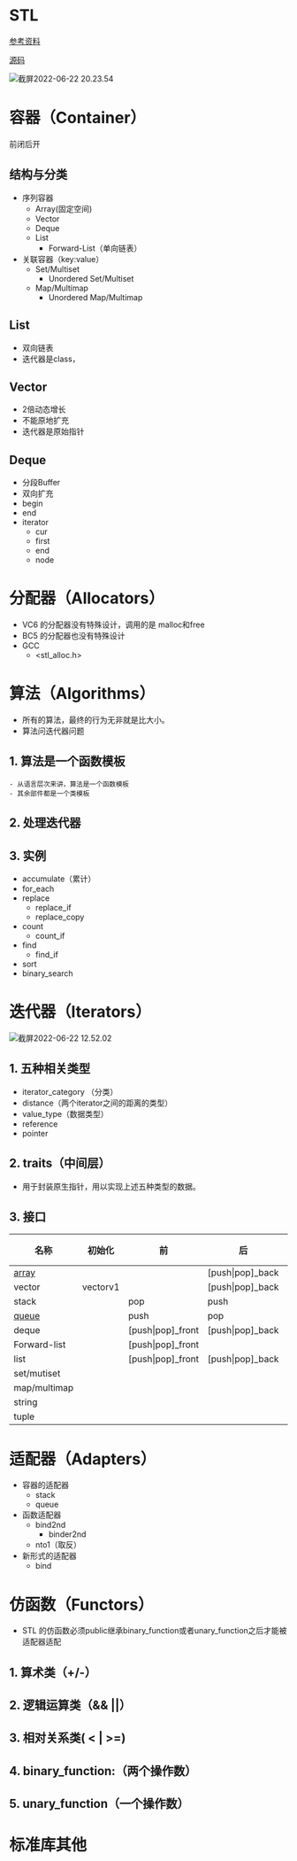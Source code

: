 # STL

[参考资料](../resource/Slide.pdf)

[源码](../resource/sample.cpp)

![截屏2022-06-22 20.23.54](../assets/STL.png)

# 容器（Container）

前闭后开

## 结构与分类

- 序列容器
  - Array(固定空间)
  - Vector
  - Deque
  - List
    - Forward-List（单向链表）
- 关联容器（key:value）
  - Set/Multiset
    - Unordered Set/Multiset
  - Map/Multimap
    - Unordered Map/Multimap

## List

- 双向链表
- 迭代器是class，

## Vector

- 2倍动态增长
- 不能原地扩充
- 迭代器是原始指针

## Deque

- 分段Buffer
- 双向扩充
- begin
- end
- iterator
  - cur
  - first
  - end
  - node

# 分配器（Allocators）

- VC6 的分配器没有特殊设计，调用的是 malloc和free
- BC5 的分配器也没有特殊设计
- GCC
  - <stl_alloc.h>

# 算法（Algorithms）

- 所有的算法，最终的行为无非就是比大小。
- 算法问迭代器问题

## 1. 算法是一个函数模板

	- 从语言层次来讲，算法是一个函数模板
	- 其余部件都是一个类模板

## 2. 处理迭代器

## 3. 实例

- accumulate（累计）
- for_each
- replace
  - replace_if
  - replace_copy
- count
  - count_if
- find
  - find_if
- sort
- binary_search

# 迭代器（Iterators）

![截屏2022-06-22 12.52.02](../assets/%E8%BF%AD%E4%BB%A3%E5%99%A8%E7%B1%BB%E5%9E%8B.png)

## 1. 五种相关类型

- iterator_category （分类）
- distance（两个iterator之间的距离的类型）
- value_type（数据类型）
- reference
- pointer

## 2. traits（中间层）

- 用于封装原生指针，用以实现上述五种类型的数据。

## 3. 接口

| 名称                                                       | 初始化        | 前                | 后               | 首元素 | 尾元素 | 随机            | 随机查询 | 大小 | 容积     | 反转    | 重设大小 |
| ---------------------------------------------------------- | ------------- | ----------------- | ---------------- | ------ | ------ | --------------- | -------- | ---- | -------- | ------- | -------- |
| [array](https://en.cppreference.com/w/cpp/header/array)    |               |                   | [push\|pop]_back | front  | back   | []/insert/erase | [].data  | size | capacity |         |          |
| vector                                                     | vector<int>v1 |                   | [push\|pop]_back |        |        |                 |          |      |          | reserve |          |
| stack                                                      |               | pop               | push             | top    |        |                 |          | size |          |         |          |
| [queue](https://zh.cppreference.com/w/cpp/container/deque) |               | push              | pop              | front  | back   |                 |          | Size |          |         |          |
| deque                                                      |               | [push\|pop]_front | [push\|pop]_back | front  | back   | insert/erase    |          | size |          |         | resize   |
| Forward-list                                               |               | [push\|pop]_front |                  | front  | back   | insert/erase    |          |      |          |         | resize   |
| list                                                       |               | [push\|pop]_front | [push\|pop]_back |        |        |                 |          |      |          |         |          |
| set/mutiset                                                |               |                   |                  |        |        | insert/erase    |          | Size |          |         |          |
| map/multimap                                               |               |                   |                  |        |        | insert/erase    |          |      |          |         |          |
| string                                                     |               |                   |                  |        |        |                 |          |      |          |         |          |
| tuple                                                      |               |                   |                  |        |        |                 |          |      |          |         |          |



# 适配器（Adapters）

- 容器的适配器
  - stack
  - queue
- 函数适配器
  - bind2nd
    - binder2nd
  - nto1（取反）
- 新形式的适配器
  - bind

# 仿函数（Functors）

- STL 的仿函数必须public继承binary_function或者unary_function之后才能被适配器适配

## 1. 算术类（+/-）

## 2. 逻辑运算类（&& ||）

## 3. 相对关系类( < | >=)

## 4. binary_function:（两个操作数）

## 5. unary_function（一个操作数）

# 标准库其他

